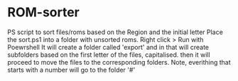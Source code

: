 # ROM-sorter
PS script to sort files/roms based on the Region and the initial letter
Place the sort.ps1 into a folder with unsorted roms.
Right click > Run with Poewrshell
It will create a folder called 'export' and in that will create subfolders based on the first letter of the files, capitalised.
then it will proceed to move the files to the corresponding folders.
Note, everithing that starts with a number will go to the folder '#'
